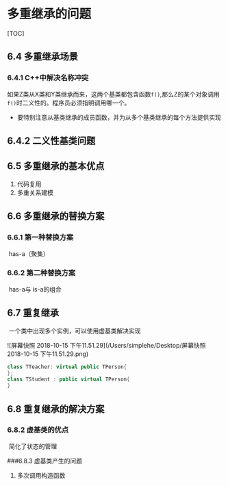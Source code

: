 # 多重继承的问题

[TOC]

## 6.4 多重继承场景

### 6.4.1 C++中解决名称冲突

​	如果Z类从X类和Y类继承而来，这两个基类都包含函数`f()`,那么Z的某个对象调用`f()`时二义性的。程序员必须指明调用哪一个。

* 要特别注意从基类继承的成员函数，并为从多个基类继承的每个方法提供实现

## 6.4.2 二义性基类问题



## 6.5 多重继承的基本优点

1. 代码复用
2. 多重关系建模

## 6.6 多重继承的替换方案

### 6.6.1 第一种替换方案

​	has-a（聚集）
### 6.6.2 第二种替换方案
​	has-a与 is-a的组合

## 6.7 重复继承

​	一个类中出现多个实例，可以使用虚基类解决实现

![屏幕快照 2018-10-15 下午11.51.29](/Users/simplehe/Desktop/屏幕快照 2018-10-15 下午11.51.29.png)

```C++
class TTeacher: virtual public TPerson{
};
class TStudent : public virtual TPerson{
}
```

## 6.8 重复继承的解决方案

### 6.8.2 虚基类的优点

​	简化了状态的管理

###6.8.3 虚基类产生的问题

1. 多次调用构造函数






